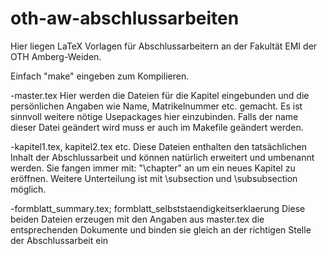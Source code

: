 # oth-aw-abschlussarbeiten

Hier liegen LaTeX Vorlagen für Abschlussarbeitern an der Fakultät EMI der OTH Amberg-Weiden.

Einfach "make" eingeben zum Kompilieren.


-master.tex
    Hier werden die Dateien für die Kapitel eingebunden und die persönlichen Angaben wie Name, Matrikelnummer etc. gemacht.
    Es ist sinnvoll weitere nötige Usepackages hier einzubinden.
    Falls der name dieser Datei geändert wird muss er auch im Makefile geändert werden.

-kapitel1.tex, kapitel2.tex etc.
    Diese Dateien enthalten den tatsächlichen Inhalt der Abschlussarbeit und können natürlich erweitert und umbenannt werden.
    Sie fangen immer mit: "\chapter" an um ein neues Kapitel zu eröffnen. Weitere Unterteilung ist mit \subsection und \subsubsection möglich.

-formblatt_summary.tex; formblatt_selbststaendigkeitserklaerung
    Diese beiden Dateien erzeugen mit den Angaben aus master.tex die entsprechenden Dokumente und binden sie gleich an der richtigen Stelle der Abschlussarbeit ein
